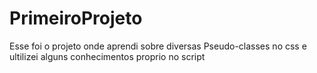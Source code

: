 # PrimeiroProjeto

Esse foi o projeto onde aprendi sobre diversas Pseudo-classes no css e ultilizei alguns conhecimentos proprio no script
